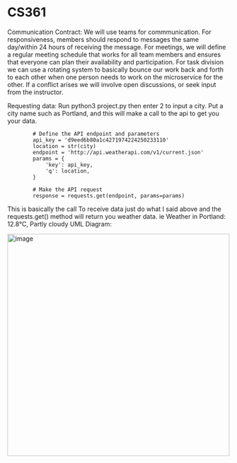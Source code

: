 # CS361
Communication Contract: We will use teams for commmunication. For responsiveness, members should respond to messages the same day/within 24 hours of receiving the message. For meetings, we will define a regular meeting schedule that works for all team members and ensures that everyone can plan their availability and participation. For task division we can use a rotating system to basically bounce our work back and forth to each other when one person needs to work on the microservice for the other. If a conflict arises we will involve open discussions, or seek input from the instructor. 

Requesting data: Run python3 project.py then enter 2 to input a city. Put a city name such as Portland, and this will make a call to the api to get you your data.

            # Define the API endpoint and parameters
            api_key = 'd9eed6b80a1c4271974224250233110'
            location = str(city)
            endpoint = 'http://api.weatherapi.com/v1/current.json'
            params = {
                'key': api_key,
                'q': location,
            }

            # Make the API request
            response = requests.get(endpoint, params=params)
This is basically the call
To receive data just do what I said above and the requests.get() method will return you weather data.
ie Weather in Portland: 12.8°C, Partly cloudy
UML Diagram:

<img width="502" alt="image" src="https://github.com/aldenroy/CS361/assets/39741981/8128f330-11b0-4b9d-9c5b-aa9aeff9663b">
